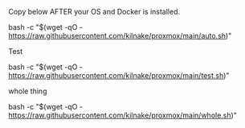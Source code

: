 Copy below AFTER your OS and Docker is installed.

bash -c "$(wget -qO - https://raw.githubusercontent.com/kilnake/proxmox/main/auto.sh)"

Test

bash -c "$(wget -qO - https://raw.githubusercontent.com/kilnake/proxmox/main/test.sh)"

whole thing

bash -c "$(wget -qO - https://raw.githubusercontent.com/kilnake/proxmox/main/whole.sh)"
